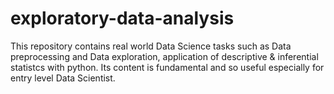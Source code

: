 # exploratory-data-analysis
This repository contains real world Data Science tasks such as Data preprocessing and Data exploration, application of descriptive & inferential statistcs with python.
Its content is fundamental and so useful especially for entry level Data Scientist.
